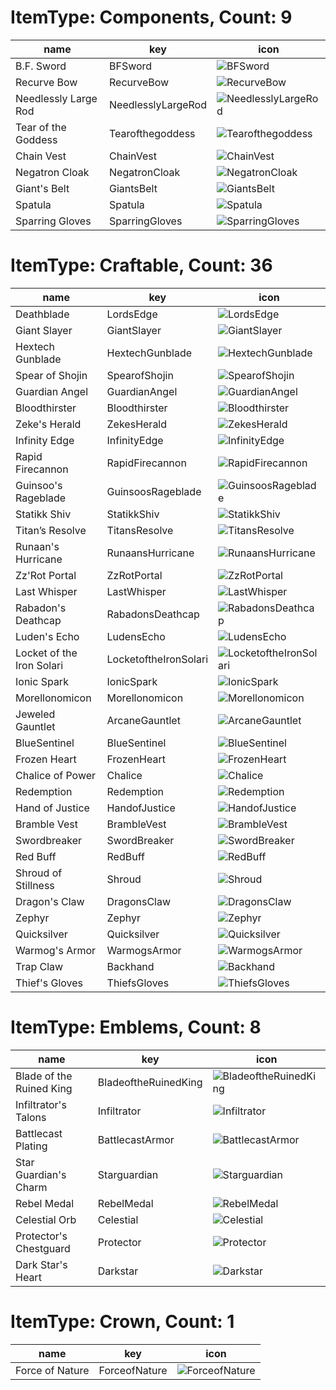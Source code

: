 # ItemType: Components, Count: 9
| name                 | key                | icon                                                                                |
| -                    | -                  | -                                                                                   |
| B.F. Sword           | BFSword            | ![BFSword](../../tftitems/icon/set3.5/Components/BFSword.png)                       |
| Recurve Bow          | RecurveBow         | ![RecurveBow](../../tftitems/icon/set3.5/Components/RecurveBow.png)                 |
| Needlessly Large Rod | NeedlesslyLargeRod | ![NeedlesslyLargeRod](../../tftitems/icon/set3.5/Components/NeedlesslyLargeRod.png) |
| Tear of the Goddess  | Tearofthegoddess   | ![Tearofthegoddess](../../tftitems/icon/set3.5/Components/Tearofthegoddess.png)     |
| Chain Vest           | ChainVest          | ![ChainVest](../../tftitems/icon/set3.5/Components/ChainVest.png)                   |
| Negatron Cloak       | NegatronCloak      | ![NegatronCloak](../../tftitems/icon/set3.5/Components/NegatronCloak.png)           |
| Giant's Belt         | GiantsBelt         | ![GiantsBelt](../../tftitems/icon/set3.5/Components/GiantsBelt.png)                 |
| Spatula              | Spatula            | ![Spatula](../../tftitems/icon/set3.5/Components/Spatula.png)                       |
| Sparring Gloves      | SparringGloves     | ![SparringGloves](../../tftitems/icon/set3.5/Components/SparringGloves.png)         |
# ItemType: Craftable, Count: 36
| name                      | key                   | icon                                                                                     |
| -                         | -                     | -                                                                                        |
| Deathblade                | LordsEdge             | ![LordsEdge](../../tftitems/icon/set3.5/Craftable/LordsEdge.png)                         |
| Giant Slayer              | GiantSlayer           | ![GiantSlayer](../../tftitems/icon/set3.5/Craftable/GiantSlayer.png)                     |
| Hextech Gunblade          | HextechGunblade       | ![HextechGunblade](../../tftitems/icon/set3.5/Craftable/HextechGunblade.png)             |
| Spear of Shojin           | SpearofShojin         | ![SpearofShojin](../../tftitems/icon/set3.5/Craftable/SpearofShojin.png)                 |
| Guardian Angel            | GuardianAngel         | ![GuardianAngel](../../tftitems/icon/set3.5/Craftable/GuardianAngel.png)                 |
| Bloodthirster             | Bloodthirster         | ![Bloodthirster](../../tftitems/icon/set3.5/Craftable/Bloodthirster.png)                 |
| Zeke's Herald             | ZekesHerald           | ![ZekesHerald](../../tftitems/icon/set3.5/Craftable/ZekesHerald.png)                     |
| Infinity Edge             | InfinityEdge          | ![InfinityEdge](../../tftitems/icon/set3.5/Craftable/InfinityEdge.png)                   |
| Rapid Firecannon          | RapidFirecannon       | ![RapidFirecannon](../../tftitems/icon/set3.5/Craftable/RapidFirecannon.png)             |
| Guinsoo's Rageblade       | GuinsoosRageblade     | ![GuinsoosRageblade](../../tftitems/icon/set3.5/Craftable/GuinsoosRageblade.png)         |
| Statikk Shiv              | StatikkShiv           | ![StatikkShiv](../../tftitems/icon/set3.5/Craftable/StatikkShiv.png)                     |
| Titan’s Resolve           | TitansResolve         | ![TitansResolve](../../tftitems/icon/set3.5/Craftable/TitansResolve.png)                 |
| Runaan's Hurricane        | RunaansHurricane      | ![RunaansHurricane](../../tftitems/icon/set3.5/Craftable/RunaansHurricane.png)           |
| Zz'Rot Portal             | ZzRotPortal           | ![ZzRotPortal](../../tftitems/icon/set3.5/Craftable/ZzRotPortal.png)                     |
| Last Whisper              | LastWhisper           | ![LastWhisper](../../tftitems/icon/set3.5/Craftable/LastWhisper.png)                     |
| Rabadon's Deathcap        | RabadonsDeathcap      | ![RabadonsDeathcap](../../tftitems/icon/set3.5/Craftable/RabadonsDeathcap.png)           |
| Luden's Echo              | LudensEcho            | ![LudensEcho](../../tftitems/icon/set3.5/Craftable/LudensEcho.png)                       |
| Locket of the Iron Solari | LocketoftheIronSolari | ![LocketoftheIronSolari](../../tftitems/icon/set3.5/Craftable/LocketoftheIronSolari.png) |
| Ionic Spark               | IonicSpark            | ![IonicSpark](../../tftitems/icon/set3.5/Craftable/IonicSpark.png)                       |
| Morellonomicon            | Morellonomicon        | ![Morellonomicon](../../tftitems/icon/set3.5/Craftable/Morellonomicon.png)               |
| Jeweled Gauntlet          | ArcaneGauntlet        | ![ArcaneGauntlet](../../tftitems/icon/set3.5/Craftable/ArcaneGauntlet.png)               |
| BlueSentinel              | BlueSentinel          | ![BlueSentinel](../../tftitems/icon/set3.5/Craftable/BlueSentinel.png)                   |
| Frozen Heart              | FrozenHeart           | ![FrozenHeart](../../tftitems/icon/set3.5/Craftable/FrozenHeart.png)                     |
| Chalice of Power          | Chalice               | ![Chalice](../../tftitems/icon/set3.5/Craftable/Chalice.png)                             |
| Redemption                | Redemption            | ![Redemption](../../tftitems/icon/set3.5/Craftable/Redemption.png)                       |
| Hand of Justice           | HandofJustice         | ![HandofJustice](../../tftitems/icon/set3.5/Craftable/HandofJustice.png)                 |
| Bramble Vest              | BrambleVest           | ![BrambleVest](../../tftitems/icon/set3.5/Craftable/BrambleVest.png)                     |
| Swordbreaker              | SwordBreaker          | ![SwordBreaker](../../tftitems/icon/set3.5/Craftable/SwordBreaker.png)                   |
| Red Buff                  | RedBuff               | ![RedBuff](../../tftitems/icon/set3.5/Craftable/RedBuff.png)                             |
| Shroud of Stillness       | Shroud                | ![Shroud](../../tftitems/icon/set3.5/Craftable/Shroud.png)                               |
| Dragon's Claw             | DragonsClaw           | ![DragonsClaw](../../tftitems/icon/set3.5/Craftable/DragonsClaw.png)                     |
| Zephyr                    | Zephyr                | ![Zephyr](../../tftitems/icon/set3.5/Craftable/Zephyr.png)                               |
| Quicksilver               | Quicksilver           | ![Quicksilver](../../tftitems/icon/set3.5/Craftable/Quicksilver.png)                     |
| Warmog's Armor            | WarmogsArmor          | ![WarmogsArmor](../../tftitems/icon/set3.5/Craftable/WarmogsArmor.png)                   |
| Trap Claw                 | Backhand              | ![Backhand](../../tftitems/icon/set3.5/Craftable/Backhand.png)                           |
| Thief's Gloves            | ThiefsGloves          | ![ThiefsGloves](../../tftitems/icon/set3.5/Craftable/ThiefsGloves.png)                   |
# ItemType: Emblems, Count: 8
| name                     | key                  | icon                                                                                 |
| -                        | -                    | -                                                                                    |
| Blade of the Ruined King | BladeoftheRuinedKing | ![BladeoftheRuinedKing](../../tftitems/icon/set3.5/Emblems/BladeoftheRuinedKing.png) |
| Infiltrator's Talons     | Infiltrator          | ![Infiltrator](../../tftitems/icon/set3.5/Emblems/Infiltrator.png)                   |
| Battlecast Plating       | BattlecastArmor      | ![BattlecastArmor](../../tftitems/icon/set3.5/Emblems/BattlecastArmor.png)           |
| Star Guardian's Charm    | Starguardian         | ![Starguardian](../../tftitems/icon/set3.5/Emblems/Starguardian.png)                 |
| Rebel Medal              | RebelMedal           | ![RebelMedal](../../tftitems/icon/set3.5/Emblems/RebelMedal.png)                     |
| Celestial Orb            | Celestial            | ![Celestial](../../tftitems/icon/set3.5/Emblems/Celestial.png)                       |
| Protector's Chestguard   | Protector            | ![Protector](../../tftitems/icon/set3.5/Emblems/Protector.png)                       |
| Dark Star's Heart        | Darkstar             | ![Darkstar](../../tftitems/icon/set3.5/Emblems/Darkstar.png)                         |
# ItemType: Crown, Count: 1
| name            | key           | icon                                                                 |
| -               | -             | -                                                                    |
| Force of Nature | ForceofNature | ![ForceofNature](../../tftitems/icon/set3.5/Crown/ForceofNature.png) |
